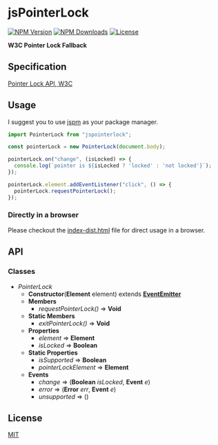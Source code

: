 # jsPointerLock
[![NPM Version][npm-image]][npm-url]
[![NPM Downloads][downloads-image]][downloads-url]
[![License][license-image]][license-url]

**W3C Pointer Lock Fallback**

## Specification
[Pointer Lock API, W3C](https://w3c.github.io/pointerlock/)

## Usage

I suggest you to use [jspm](http://jspm.io/) as your package manager.

```js
import PointerLock from "jspointerlock";

const pointerLock = new PointerLock(document.body);

pointerLock.on("change", (isLocked) => {
  console.log(`pointer is ${isLocked ? 'locked' : 'not locked'}`);
});

pointerLock.element.addEventListener("click", () => {
  pointerLock.requestPointerLock();
});
```

### Directly in a browser

Please checkout the [index-dist.html](https://ardean.github.io/jsPointerLock/index-dist.html) file for direct usage in a browser.

## API

### Classes

- _PointerLock_
  - **Constructor**(**Element** element) extends **[EventEmitter](https://nodejs.org/api/events.html#events_class_eventemitter)**
  - **Members**
    - _requestPointerLock()_ => **Void**
  - **Static Members**
    - _exitPointerLock()_ => **Void**
  - **Properties**
    - _element_ => **Element**
    - _isLocked_ => **Boolean**
  - **Static Properties**
    - _isSupported_ => **Boolean**
    - _pointerLockElement_ => **Element**
  - **Events**
    - _change_ => (**Boolean** _isLocked_, **Event** _e_)
    - _error_ => (**Error** _err_, **Event** _e_)
    - _unsupported_ => ()


## License

[MIT](LICENSE)

[npm-image]: https://img.shields.io/npm/v/jspointerlock.svg
[npm-url]: https://npmjs.org/package/jspointerlock
[downloads-image]: https://img.shields.io/npm/dm/jspointerlock.svg
[downloads-url]: https://npmjs.org/package/jspointerlock
[license-image]: https://img.shields.io/npm/l/jspointerlock.svg
[license-url]: LICENSE
